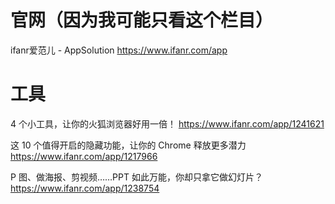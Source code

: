 
# 官网（因为我可能只看这个栏目）

ifanr爱范儿 - AppSolution https://www.ifanr.com/app

# 工具

4 个小工具，让你的火狐浏览器好用一倍！ https://www.ifanr.com/app/1241621

这 10 个值得开启的隐藏功能，让你的 Chrome 释放更多潜力 https://www.ifanr.com/app/1217966

P 图、做海报、剪视频……PPT 如此万能，你却只拿它做幻灯片？ https://www.ifanr.com/app/1238754
